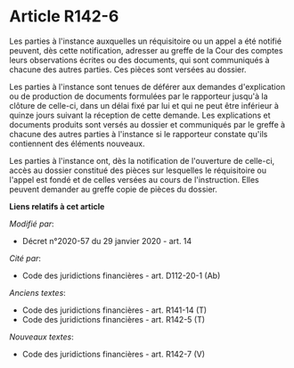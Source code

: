 # Article R142-6

Les parties à l'instance auxquelles un réquisitoire ou un appel a été notifié peuvent, dès cette notification, adresser au
greffe de la Cour des comptes leurs observations écrites ou des documents, qui sont communiqués à chacune des autres parties.
Ces pièces sont versées au dossier.

Les parties à l'instance sont tenues de déférer aux demandes d'explication ou de production de documents formulées par le
rapporteur jusqu'à la clôture de celle-ci, dans un délai fixé par lui et qui ne peut être inférieur à quinze jours suivant la
réception de cette demande. Les explications et documents produits sont versés au dossier et communiqués par le greffe à
chacune des autres parties à l'instance si le rapporteur constate qu'ils contiennent des éléments nouveaux.

Les parties à l'instance ont, dès la notification de l'ouverture de celle-ci, accès au dossier constitué des pièces sur
lesquelles le réquisitoire ou l'appel est fondé et de celles versées au cours de l'instruction. Elles peuvent demander au
greffe copie de pièces du dossier.

**Liens relatifs à cet article**

_Modifié par_:

  - Décret n°2020-57 du 29 janvier 2020 - art. 14

_Cité par_:

  - Code des juridictions financières - art. D112-20-1 (Ab)

_Anciens textes_:

  - Code des juridictions financières - art. R141-14 (T)
  - Code des juridictions financières - art. R142-5 (T)

_Nouveaux textes_:

  - Code des juridictions financières - art. R142-7 (V)
